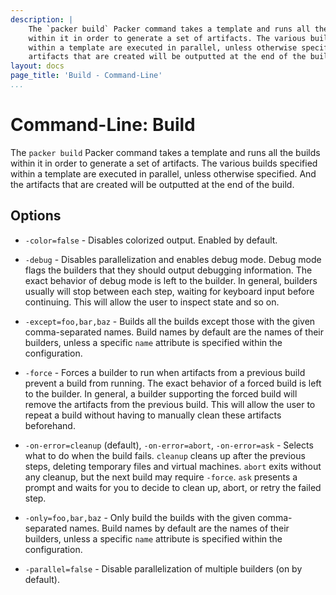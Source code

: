 ```yaml
---
description: |
    The `packer build` Packer command takes a template and runs all the builds
    within it in order to generate a set of artifacts. The various builds specified
    within a template are executed in parallel, unless otherwise specified. And the
    artifacts that are created will be outputted at the end of the build.
layout: docs
page_title: 'Build - Command-Line'
...
```


# Command-Line: Build

The `packer build` Packer command takes a template and runs all the builds
within it in order to generate a set of artifacts. The various builds specified
within a template are executed in parallel, unless otherwise specified. And the
artifacts that are created will be outputted at the end of the build.

## Options

-   `-color=false` - Disables colorized output. Enabled by default.

-   `-debug` - Disables parallelization and enables debug mode. Debug mode flags
    the builders that they should output debugging information. The exact
    behavior of debug mode is left to the builder. In general, builders usually
    will stop between each step, waiting for keyboard input before continuing.
    This will allow the user to inspect state and so on.

-   `-except=foo,bar,baz` - Builds all the builds except those with the given
    comma-separated names. Build names by default are the names of their
    builders, unless a specific `name` attribute is specified within
    the configuration.

-   `-force` - Forces a builder to run when artifacts from a previous build
    prevent a build from running. The exact behavior of a forced build is left
    to the builder. In general, a builder supporting the forced build will
    remove the artifacts from the previous build. This will allow the user to
    repeat a build without having to manually clean these artifacts beforehand.

-   `-on-error=cleanup` (default), `-on-error=abort`, `-on-error=ask` - Selects
    what to do when the build fails.  `cleanup` cleans up after the previous
    steps, deleting temporary files and virtual machines.  `abort` exits without
    any cleanup, but the next build may require `-force`.  `ask` presents a
    prompt and waits for you to decide to clean up, abort, or retry the failed
    step.

-   `-only=foo,bar,baz` - Only build the builds with the given
    comma-separated names. Build names by default are the names of their
    builders, unless a specific `name` attribute is specified within
    the configuration.

-   `-parallel=false` - Disable parallelization of multiple builders (on by
    default).
